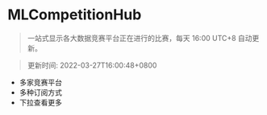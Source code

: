 # MLCompetitionHub

> 一站式显示各大数据竞赛平台正在进行的比赛，每天 16:00 UTC+8 自动更新。
  
> 更新时间: 2022-03-27T16:00:48+0800 

* 多家竞赛平台
* 多种订阅方式
* 下拉查看更多